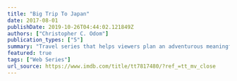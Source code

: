 ```yaml
---
title: "Big Trip To Japan"
date: 2017-08-01
publishDate: 2019-10-26T04:44:02.121849Z
authors: ["Christopher C. Odom"]
publication_types: ["5"]
summary: "Travel series that helps viewers plan an adventurous meaningful Big Trip To Japan, enjoy the journey of a lifetime, and thrive as a seasoned world traveler."
featured: true
tags: ["Web Series"]
url_source: https://www.imdb.com/title/tt7817480/?ref_=tt_mv_close
---
```

